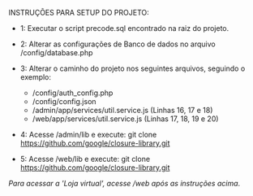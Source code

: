 INSTRUÇÕES PARA SETUP DO PROJETO:

- 1: Executar o script precode.sql encontrado na raiz do projeto.
- 2: Alterar as configurações de Banco de dados no arquivo /config/database.php
- 3: Alterar o caminho do projeto nos seguintes arquivos, seguindo o exemplo: 
    - /config/auth_config.php
    - /config/config.json
    - /admin/app/services/util.service.js (Linhas 16, 17 e 18)
    - /web/app/services/util.service.js (Linhas 17, 18, 19 e 20)

- 4: Acesse /admin/lib e execute:
    git clone https://github.com/google/closure-library.git
- 5: Acesse /web/lib e execute: 
    git clone https://github.com/google/closure-library.git

*Para acessar a 'Loja virtual', acesse /web após as instruções acima*.

